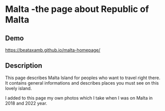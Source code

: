 # Malta -the page about Republic of Malta

## Demo

https://beataxamb.github.io/malta-homepage/

## Description
This page describes Malta Island for peoples who want to travel right there. It contains general informations and describes places you must see on this lovely island. 

I added to this page my own photos which I take when I was on Malta in 2018 and 2022 year.
